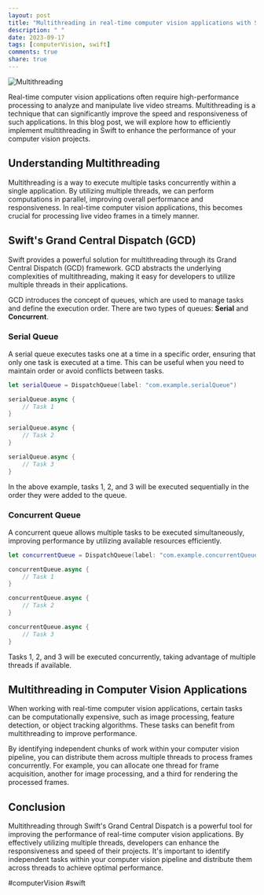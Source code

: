 ```yaml
---
layout: post
title: "Multithreading in real-time computer vision applications with Swift"
description: " "
date: 2023-09-17
tags: [computerVision, swift]
comments: true
share: true
---
```


![Multithreading](https://example.com/multithreading.jpg)

Real-time computer vision applications often require high-performance processing to analyze and manipulate live video streams. Multithreading is a technique that can significantly improve the speed and responsiveness of such applications. In this blog post, we will explore how to efficiently implement multithreading in Swift to enhance the performance of your computer vision projects.

## Understanding Multithreading

Multithreading is a way to execute multiple tasks concurrently within a single application. By utilizing multiple threads, we can perform computations in parallel, improving overall performance and responsiveness. In real-time computer vision applications, this becomes crucial for processing live video frames in a timely manner.

## Swift's Grand Central Dispatch (GCD)

Swift provides a powerful solution for multithreading through its Grand Central Dispatch (GCD) framework. GCD abstracts the underlying complexities of multithreading, making it easy for developers to utilize multiple threads in their applications.

GCD introduces the concept of queues, which are used to manage tasks and define the execution order. There are two types of queues: **Serial** and **Concurrent**.

### Serial Queue

A serial queue executes tasks one at a time in a specific order, ensuring that only one task is executed at a time. This can be useful when you need to maintain order or avoid conflicts between tasks.

```swift
let serialQueue = DispatchQueue(label: "com.example.serialQueue")

serialQueue.async {
    // Task 1
}

serialQueue.async {
    // Task 2
}

serialQueue.async {
    // Task 3
}
```

In the above example, tasks 1, 2, and 3 will be executed sequentially in the order they were added to the queue.

### Concurrent Queue

A concurrent queue allows multiple tasks to be executed simultaneously, improving performance by utilizing available resources efficiently.

```swift
let concurrentQueue = DispatchQueue(label: "com.example.concurrentQueue", attributes: .concurrent)

concurrentQueue.async {
    // Task 1
}

concurrentQueue.async {
    // Task 2
}

concurrentQueue.async {
    // Task 3
}
```

Tasks 1, 2, and 3 will be executed concurrently, taking advantage of multiple threads if available.

## Multithreading in Computer Vision Applications

When working with real-time computer vision applications, certain tasks can be computationally expensive, such as image processing, feature detection, or object tracking algorithms. These tasks can benefit from multithreading to improve performance.

By identifying independent chunks of work within your computer vision pipeline, you can distribute them across multiple threads to process frames concurrently. For example, you can allocate one thread for frame acquisition, another for image processing, and a third for rendering the processed frames.

## Conclusion

Multithreading through Swift's Grand Central Dispatch is a powerful tool for improving the performance of real-time computer vision applications. By effectively utilizing multiple threads, developers can enhance the responsiveness and speed of their projects. It's important to identify independent tasks within your computer vision pipeline and distribute them across threads to achieve optimal performance.

#computerVision #swift